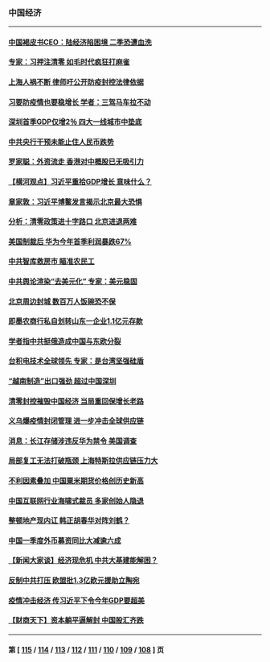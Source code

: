 ### 中国经济
---
#### [中国褐皮书CEO：陆经济陷困境 二季恐遭血洗](../../pages/ncid283/n13723599.md) 
#### [专家：习押注清零 如毛时代疯狂打麻雀](../../pages/ncid283/n13723589.md) 
#### [上海人祸不断 律师吁公开防疫封控法律依据](../../pages/ncid283/n13723309.md) 
#### [习要防疫情也要稳增长 学者：三驾马车拉不动](../../pages/ncid283/n13723310.md) 
#### [深圳首季GDP仅增2％ 四大一线城市中垫底](../../pages/ncid283/n13723083.md) 
#### [中共央行干预未能止住人民币跌势](../../pages/ncid283/n13723109.md) 
#### [罗家聪：外资流走 香港对中概股已无吸引力](../../pages/ncid283/n13722926.md) 
#### [【横河观点】习近平重拾GDP增长 意味什么？](../../pages/ncid283/n13722847.md) 
#### [章家敦：习近平博鳌发言揭示北京最大恐惧](../../pages/ncid283/n13722777.md) 
#### [分析：清零政策进十字路口 北京进退两难](../../pages/ncid283/n13722760.md) 
#### [美国制裁后 华为今年首季利润暴跌67%](../../pages/ncid283/n13722751.md) 
#### [中共智库救房市 瞄准农民工](../../pages/ncid283/n13722658.md) 
#### [中共舆论渲染“去美元化” 专家：美元稳固](../../pages/ncid283/n13722637.md) 
#### [北京周边封城 数百万人饭碗恐不保](../../pages/ncid283/n13722560.md) 
#### [即墨农商行私自划转山东一企业1.1亿元存款](../../pages/ncid283/n13722357.md) 
#### [学者指中共挺俄造成中国与东欧分裂](../../pages/ncid283/n13722249.md) 
#### [台积电技术全球领先 专家：是台湾坚强硅盾](../../pages/ncid283/n13722234.md) 
#### [“越南制造”出口强劲 超过中国深圳](../../pages/ncid283/n13722236.md) 
#### [清零封控摧毁中国经济 当局重回保增长老路](../../pages/ncid283/n13721951.md) 
#### [义乌爆疫情封闭管理 进一步冲击全球供应链](../../pages/ncid283/n13721924.md) 
#### [消息：长江存储涉违反华为禁令 美国调查](../../pages/ncid283/n13721928.md) 
#### [局部复工无法打破瓶颈 上海特斯拉供应链压力大](../../pages/ncid283/n13721889.md) 
#### [不利因素叠加 中国粟米期货价格创历史新高](../../pages/ncid283/n13721886.md) 
#### [中国互联网行业海啸式裁员 多家创始人隐退](../../pages/ncid283/n13721870.md) 
#### [整顿地产现内讧 韩正胡春华对阵刘鹤？](../../pages/ncid283/n13721863.md) 
#### [中国一季度外币募资同比大减逾六成](../../pages/ncid283/n13721868.md) 
#### [【新闻大家谈】经济现危机 中共大基建能解困？](../../pages/ncid283/n13721784.md) 
#### [反制中共打压 欧盟批1.3亿欧元援助立陶宛](../../pages/ncid283/n13721708.md) 
#### [疫情冲击经济 传习近平下令今年GDP要超美](../../pages/ncid283/n13721445.md) 
#### [【财商天下】资本躺平逼解封 中国股汇齐跌](../../pages/ncid283/n13721272.md) 

---
#### 第 [ [115](./115.md) / [114](./114.md) / [113](./113.md) / [112](./112.md) / [111](./111.md) / [110](./110.md) / [109](./109.md) / [108](./108.md) ] 页

